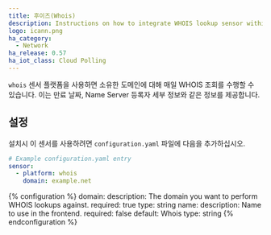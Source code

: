 ```yaml
---
title: 후이즈(Whois)
description: Instructions on how to integrate WHOIS lookup sensor within Home Assistant.
logo: icann.png
ha_category:
  - Network
ha_release: 0.57
ha_iot_class: Cloud Polling
---
```


`whois` 센서 플랫폼을 사용하면 소유한 도메인에 대해 매일 WHOIS 조회를 수행할 수 있습니다. 이는 만료 날짜, Name Server 등록자 세부 정보와 같은 정보를 제공합니다.

## 설정

설치시 이 센서를 사용하려면 `configuration.yaml` 파일에 다음을 추가하십시오.

```yaml
# Example configuration.yaml entry
sensor:
  - platform: whois
    domain: example.net
```

{% configuration %}
  domain:
    description: The domain you want to perform WHOIS lookups against.
    required: true
    type: string
  name:
    description: Name to use in the frontend.
    required: false
    default: Whois
    type: string
{% endconfiguration %}
